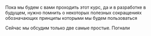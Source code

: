 Пока мы будем с вами проходить этот курс, да и в разработке в будущем, нужно помнить о некоторых полезных сокращениях обозначающих принципы которыми мы будем пользоваться

Сейчас мы обсудим только две самые простые. Погнали
